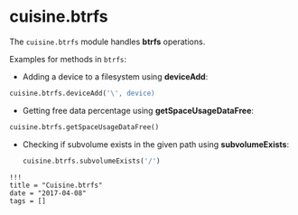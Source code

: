 # cuisine.btrfs

The `cuisine.btrfs` module handles **btrfs** operations.

Examples for methods in `btrfs`:

- Adding a device to a filesystem using **deviceAdd**:

```python
cuisine.btrfs.deviceAdd('\', device)
```

- Getting free data percentage using **getSpaceUsageDataFree**:

```python
cuisine.btrfs.getSpaceUsageDataFree()
```

- Checking if subvolume exists in the given path using **subvolumeExists**:

  ```python
  cuisine.btrfs.subvolumeExists('/')
  ```

```
!!!
title = "Cuisine.btrfs"
date = "2017-04-08"
tags = []
```

